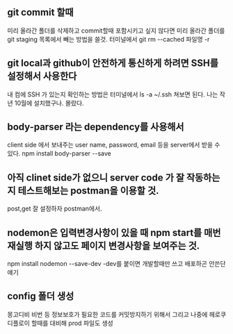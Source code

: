 ## git commit 할때
미리 올라간 폴더를 삭제하고 commit할때 포함시키고 싶지 않다면
미리 올라간 폴더를 git staging 목록에서 빼는 방법을 쓸것. 
터미널에서 git rm --cached 파일명 -r

## git local과 github이 안전하게 통신하게 하려면 SSH를 설정해서 사용한다
내 컴에 SSH 가 있는지 확인하는 방법은 터미널에서  ls -a ~/.ssh 쳐보면 된다.
나는 작년 10월에 설치했구나. 몰랐다.


## body-parser 라는 dependency를 사용해서 
client side 에서 보내주는  user name, password, email 등을 server에서 받을 수 있다.
npm install body-parser --save

## 아직 clinet side가 없으니 server code 가 잘 작동하는지 테스트해보는 postman을 이용할 것.
post,get 잘 설정하자 postman에서.

## nodemon은 입력변경사항이 있을 때 npm start를 매번 재실행 하지 않고도  페이지 변경사항을 보여주는 것.
npm install nodemon --save-dev 
-dev를 붙이면 개발할때만 쓰고 배포하곤 안쓴단얘기

## config 폴더 생성
몽고디비 비번 등 정보보호가 필요한 코드를 커밋방지하기 위해서
그리고 나중에 헤로쿠 디플로이 할때를 대비해 prod 파일도 생성
